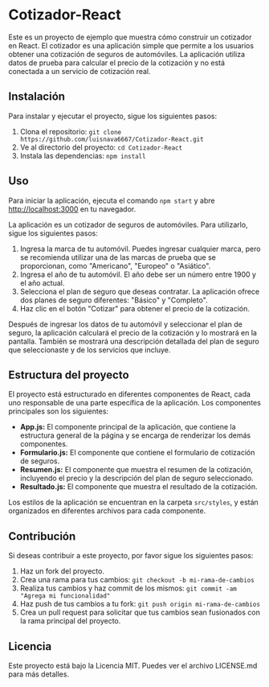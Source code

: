 # Cotizador-React

Este es un proyecto de ejemplo que muestra cómo construir un cotizador en React. El cotizador es una aplicación simple que permite a los usuarios obtener una cotización de seguros de automóviles. La aplicación utiliza datos de prueba para calcular el precio de la cotización y no está conectada a un servicio de cotización real.

## Instalación

Para instalar y ejecutar el proyecto, sigue los siguientes pasos:

1. Clona el repositorio: `git clone https://github.com/luisnava6667/Cotizador-React.git`
2. Ve al directorio del proyecto: `cd Cotizador-React`
3. Instala las dependencias: `npm install`

## Uso

Para iniciar la aplicación, ejecuta el comando `npm start` y abre [http://localhost:3000](http://localhost:3000) en tu navegador.

La aplicación es un cotizador de seguros de automóviles. Para utilizarlo, sigue los siguientes pasos:

1. Ingresa la marca de tu automóvil. Puedes ingresar cualquier marca, pero se recomienda utilizar una de las marcas de prueba que se proporcionan, como "Americano", "Europeo" o "Asiático".
2. Ingresa el año de tu automóvil. El año debe ser un número entre 1900 y el año actual.
3. Selecciona el plan de seguro que deseas contratar. La aplicación ofrece dos planes de seguro diferentes: "Básico" y "Completo".
4. Haz clic en el botón "Cotizar" para obtener el precio de la cotización.

Después de ingresar los datos de tu automóvil y seleccionar el plan de seguro, la aplicación calculará el precio de la cotización y lo mostrará en la pantalla. También se mostrará una descripción detallada del plan de seguro que seleccionaste y de los servicios que incluye.

## Estructura del proyecto

El proyecto está estructurado en diferentes componentes de React, cada uno responsable de una parte específica de la aplicación. Los componentes principales son los siguientes:

- **App.js:** El componente principal de la aplicación, que contiene la estructura general de la página y se encarga de renderizar los demás componentes.
- **Formulario.js:** El componente que contiene el formulario de cotización de seguros.
- **Resumen.js:** El componente que muestra el resumen de la cotización, incluyendo el precio y la descripción del plan de seguro seleccionado.
- **Resultado.js:** El componente que muestra el resultado de la cotización.

Los estilos de la aplicación se encuentran en la carpeta `src/styles`, y están organizados en diferentes archivos para cada componente.

## Contribución

Si deseas contribuir a este proyecto, por favor sigue los siguientes pasos:

1. Haz un fork del proyecto.
2. Crea una rama para tus cambios: `git checkout -b mi-rama-de-cambios`
3. Realiza tus cambios y haz commit de los mismos: `git commit -am "Agrega mi funcionalidad"`
4. Haz push de tus cambios a tu fork: `git push origin mi-rama-de-cambios`
5. Crea un pull request para solicitar que tus cambios sean fusionados con la rama principal del proyecto.

## Licencia

Este proyecto está bajo la Licencia MIT. Puedes ver el archivo LICENSE.md para más detalles.



